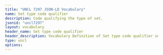 ```yaml
---
title: "UNCL 7297 JSON-LD Vocabulary"
name: Set type code qualifier
description: Code qualifying the type of set.
jsonid: "uncl7297"
layout: vocabulary
header_name: Set type code qualifier
header_description: Vocabulary Definition of Set type code qualifier semantics in HTML format. JSON-LD format is available at [uncl7297.jsonld](/vocabulary/uncl7297.jsonld)
type: uncl
options:
---
```

